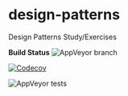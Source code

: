 # design-patterns
Design Patterns Study/Exercises


**Build Status**
![AppVeyor branch](https://img.shields.io/appveyor/ci/lmorelato/design-patterns/master.svg??tyle=popout-square&logo=appveyor)

[![Codecov](https://img.shields.io/codecov/c/github/lmorelato/design-patterns.svg)](https://codecov.io/gh/lmorelato/design-patterns)

![AppVeyor tests](https://img.shields.io/appveyor/tests/lmorelato/design-patterns.svg?logo=appveyor&style=popout-square)
